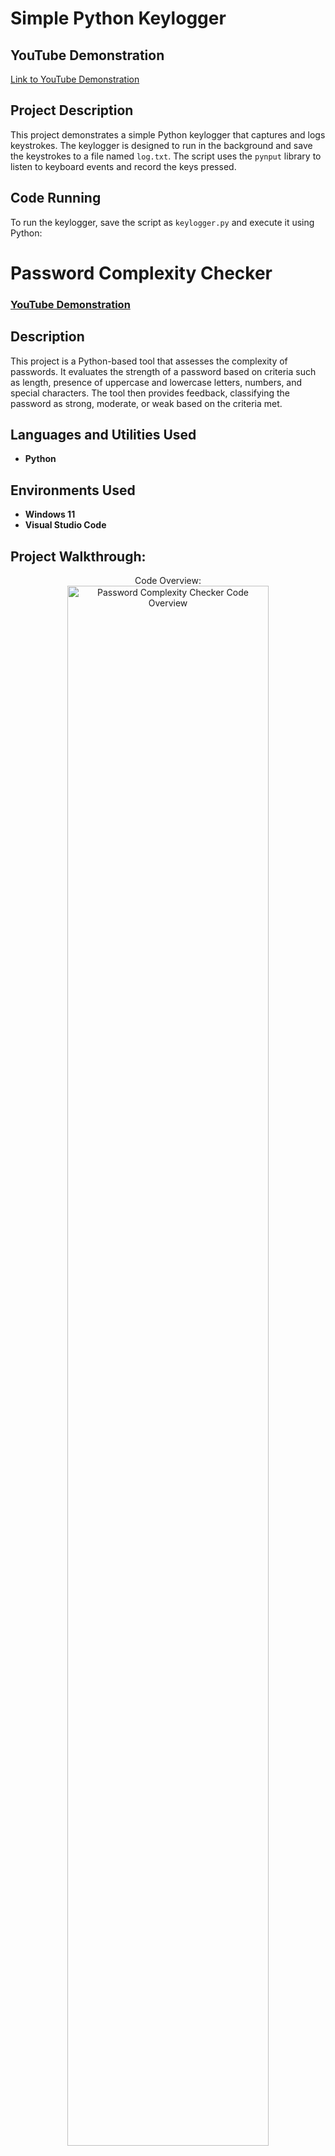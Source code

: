 # Simple Python Keylogger

## YouTube Demonstration
[Link to YouTube Demonstration](#)

## Project Description
This project demonstrates a simple Python keylogger that captures and logs keystrokes. The keylogger is designed to run in the background and save the keystrokes to a file named `log.txt`. The script uses the `pynput` library to listen to keyboard events and record the keys pressed.

## Code Running
To run the keylogger, save the script as `keylogger.py` and execute it using Python:

# Password Complexity Checker

### [YouTube Demonstration](https://youtu.be/gPJyF8NFo_g?si=6xdbhE_5vFvnW6XZ)

## Description
This project is a Python-based tool that assesses the complexity of passwords. It evaluates the strength of a password based on criteria such as length, presence of uppercase and lowercase letters, numbers, and special characters. The tool then provides feedback, classifying the password as strong, moderate, or weak based on the criteria met.

## Languages and Utilities Used

- **Python**

## Environments Used 

- **Windows 11**
- **Visual Studio Code**

## Project Walkthrough:

<p align="center">
Code Overview: <br/>
<img src="https://github.com/user-attachments/assets/aa91d9b6-9557-4595-8157-7c14b7762f91" height="80%" width="80%" alt="Password Complexity Checker Code Overview"/>
<br />
<br />
Testing for Strong, Moderate, and Weak Passwords: <br/>
<img src="https://github.com/user-attachments/assets/42648c04-d60e-4581-81aa-3e92f036fb2a" height="80%" width="80%" alt="Testing Strong Password"/>
<br />
<img src="https://github.com/user-attachments/assets/78ff35f4-64a9-4264-a533-12c149069ee4" height="80%" width="80%" alt="Testing Moderate Password"/>
<br />
<img src="https://github.com/user-attachments/assets/fcd343f1-129f-43c0-a6d1-c5963206bce6" height="80%" width="80%" alt="Testing Weak Password"/>
</p>

## How It Works:
- **Length**: At least 8 characters.
- **Uppercase**: Includes one uppercase letter.
- **Lowercase**: Includes one lowercase letter.
- **Number**: Contains at least one digit.
- **Special Character**: Includes one special character (e.g., `!@#$%^&*()`).

## Usage
1. **Run the Script**: Input your password when prompted.
2. **View Feedback**: The script will return whether your password is weak, moderate, or strong based on the criteria.

